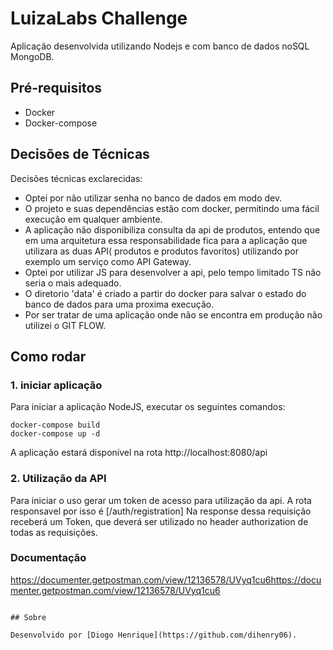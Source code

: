 # LuizaLabs Challenge

Aplicação desenvolvida utilizando Nodejs e com banco de dados noSQL MongoDB.

## Pré-requisitos

- Docker
- Docker-compose

## Decisões de Técnicas

Decisões técnicas exclarecidas:

- Optei por não utilizar senha no banco de dados em modo dev.
- O projeto e suas dependências estão com docker, permitindo uma fácil execução em qualquer ambiente.
- A aplicação não disponibiliza consulta da api de produtos, entendo que em uma arquitetura essa responsabilidade fica para a aplicação que utilizara as duas API( produtos e produtos favoritos) utilizando por exemplo um serviço como API Gateway.
- Optei por utilizar JS para desenvolver a api, pelo tempo limitado TS não seria o mais adequado.
- O diretorio 'data' é criado a partir do docker para salvar o estado do banco de dados para uma proxima execução.
- Por ser tratar de uma aplicação onde não se encontra em produção não utilizei o GIT FLOW.

## Como rodar

### 1. iniciar aplicação

Para iniciar a aplicação NodeJS, executar os seguintes comandos:

```
docker-compose build
docker-compose up -d
```

A aplicação estará disponível na rota http://localhost:8080/api

### 2. Utilização da API

Para iniciar o uso gerar um token de acesso para utilização da api.
A rota responsavel por isso é [/auth/registration] Na response dessa requisição receberá um Token, que deverá ser utilizado no header authorization de todas as requisições.

### Documentação

https://documenter.getpostman.com/view/12136578/UVyq1cu6https://documenter.getpostman.com/view/12136578/UVyq1cu6

```

## Sobre

Desenvolvido por [Diogo Henrique](https://github.com/dihenry06).
```
